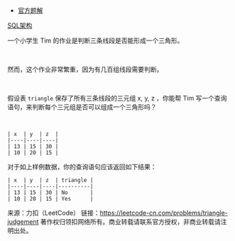 * [官方题解](https://leetcode-cn.com/problems/triangle-judgement/solution/pan-duan-san-jiao-xing-by-leetcode/)

[SQL架构](https://github.com/Zhenghao-Liu/LeetCode_problem-and-solution/blob/master/0610.判断三角形/PROBLEM.sql)

一个小学生 Tim 的作业是判断三条线段是否能形成一个三角形。

 

然而，这个作业非常繁重，因为有几百组线段需要判断。

 

假设表 ```triangle``` 保存了所有三条线段的三元组 x, y, z ，你能帮 Tim 写一个查询语句，来判断每个三元组是否可以组成一个三角形吗？

 
```
| x  | y  | z  |
|----|----|----|
| 13 | 15 | 30 |
| 10 | 20 | 15 |
```
对于如上样例数据，你的查询语句应该返回如下结果：
```
| x  | y  | z  | triangle |
|----|----|----|----------|
| 13 | 15 | 30 | No       |
| 10 | 20 | 15 | Yes      |
```

来源：力扣（LeetCode）
链接：https://leetcode-cn.com/problems/triangle-judgement
著作权归领扣网络所有。商业转载请联系官方授权，非商业转载请注明出处。
